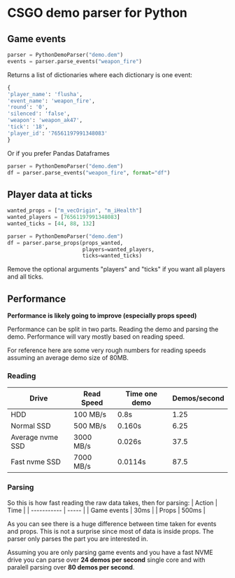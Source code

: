 # CSGO demo parser for Python


## Game events

```python
parser = PythonDemoParser("demo.dem")
events = parser.parse_events("weapon_fire")
```

Returns a list of dictionaries where each dictionary is one event:
```python
{
'player_name': 'flusha',
'event_name': 'weapon_fire',
'round': '0',
'silenced': 'false',
'weapon': 'weapon_ak47',
'tick': '18',
'player_id': '76561197991348083'
}
```

Or if you prefer Pandas Dataframes
```python
parser = PythonDemoParser("demo.dem")
df = parser.parse_events("weapon_fire", format="df")
```



## Player data at ticks
```python
wanted_props = ["m_vecOrigin", "m_iHealth"]
wanted_players = [76561197991348083]
wanted_ticks = [44, 88, 132]

parser = PythonDemoParser("demo.dem")
df = parser.parse_props(props_wanted,
                        players=wanted_players,
                        ticks=wanted_ticks)
```
Remove the optional arguments "players" and "ticks" if you want all players and all ticks.




## Performance
**Performance is likely going to improve (especially props speed)**

Performance can be split in two parts. Reading the demo and parsing the demo. 
Performance will vary mostly based on reading speed.

For reference here are some very rough numbers for reading speeds assuming an average demo size of 80MB.
### Reading
| Drive            | Read Speed | Time one demo | Demos/second |
| ---------------- | ---------- | ------------- | ------------ |
| HDD              | 100 MB/s   | 0.8s          | 1.25         |
| Normal SSD       | 500 MB/s   | 0.160s        | 6.25         |
| Average nvme SSD | 3000 MB/s  | 0.026s        | 37.5         |
| Fast nvme SSD    | 7000 MB/s  | 0.0114s       | 87.5         |

### Parsing
So this is how fast reading the raw data takes, then for parsing:
| Action      | Time  |
| ----------- | ----- |
| Game events | 30ms  |
| Props       | 500ms |

As you can see there is a huge difference between time taken for events and props. This is not a surprise since most of data is inside props. The parser only parses the part you are interested in.

Assuming you are only parsing game events and you have a fast NVME drive you can parse over **24 demos per second** single core and with paralell parsing over **80 demos per second**.